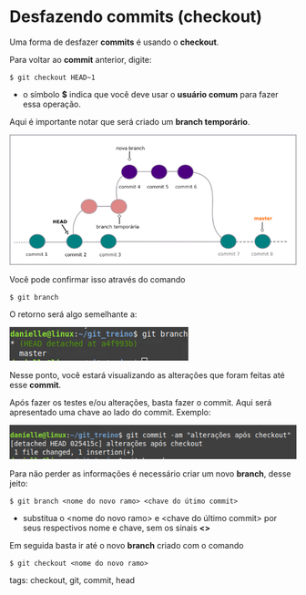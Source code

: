 # Desfazendo commits (checkout)

Uma forma de desfazer **commits** é usando o **checkout**.

Para voltar ao **commit** anterior, digite:

```
$ git checkout HEAD~1
```

- o símbolo **$** indica que você deve usar o **usuário comum** para fazer essa operação.

Aqui é importante notar que será criado um **branch temporário**.

![fluxo do git com o ramo temporário](img/p0015-0.png)

Você pode confirmar isso através do comando

```
$ git branch
```

O retorno será algo semelhante a:

![branch temporária](img/p0015-1.png)

Nesse ponto, você estará visualizando as alterações que foram feitas até esse **commit**.

Após fazer os testes e/ou alterações, basta fazer o commit. Aqui será apresentado uma chave ao lado do commit. Exemplo:

![chave do commit](img/p0015-2.png)

Para não perder as informações é necessário criar um novo **branch**, desse jeito:

```
$ git branch <nome do novo ramo> <chave do útimo commit>
```

- substitua o \<nome do novo ramo> e \<chave do último commit> por seus respectivos nome e chave, sem os sinais **<>**

Em seguida basta ir até o novo **branch** criado com o comando

```
$ git checkout <nome do novo ramo>
```

tags: checkout, git, commit, head

